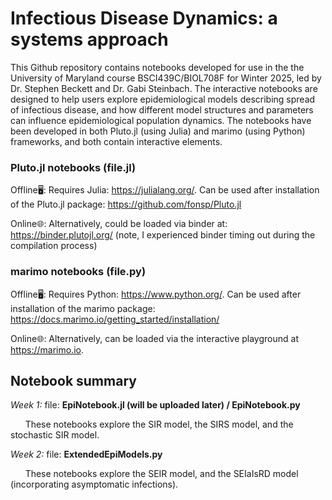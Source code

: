 # Infectious Disease Dynamics: a systems approach

This Github repository contains notebooks developed for use in the the University of Maryland course BSCI439C/BIOL708F for Winter 2025, led by Dr. Stephen Beckett and Dr. Gabi Steinbach. 
The interactive notebooks are designed to help users explore epidemiological models describing spread of infectious disease, and how different model structures and parameters can influence epidemiological population dynamics.
The notebooks have been developed in both Pluto.jl (using Julia) and marimo (using Python) frameworks, and both contain interactive elements.

### Pluto.jl notebooks  (file.jl)
Offline🖥️: Requires Julia: https://julialang.org/. Can be used after installation of the Pluto.jl package: https://github.com/fonsp/Pluto.jl

Online🌐:  Alternatively, could be loaded via binder at: https://binder.plutojl.org/  (note, I experienced binder timing out during the compilation process) 

### marimo notebooks (file.py)
Offline🖥️:  Requires Python: https://www.python.org/. Can be used after installation of the marimo package: https://docs.marimo.io/getting_started/installation/

Online🌐:   Alternatively, can be loaded via the interactive playground at https://marimo.io.

## Notebook summary
*Week 1:* file: **EpiNotebook.jl (will be uploaded later) / EpiNotebook.py**

&nbsp;&nbsp;&nbsp;&nbsp;&nbsp;&nbsp;These notebooks explore the SIR model, the SIRS model, and the stochastic SIR model.

*Week 2:* file: **ExtendedEpiModels.py**

&nbsp;&nbsp;&nbsp;&nbsp;&nbsp;&nbsp;These notebooks explore the SEIR model, and the SEIaIsRD model (incorporating asymptomatic infections).
